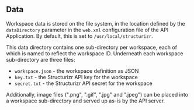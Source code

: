## Data

Workspace data is stored on the file system, in the location defined by the ```dataDirectory``` parameter in the ```web.xml``` configuration file of the API Application. By default, this is set to ```/usr/local/structurizr```.

This data directory contains one sub-directory per workspace, each of which is named to reflect the workspace ID. Underneath each workspace sub-directory are three files:

- ```workspace.json``` - the workspace definition as JSON
- ```key.txt``` - the Structurizr API key for the workspace
- ```secret.txt``` - the Structurizr API secret for the workspace

Additionally, image files (".png", ".gif", ".jpg" and ".jpeg") can be placed into a workspace sub-directory and served up as-is by the API server.